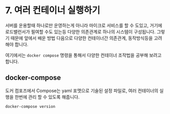 # 7. 여러 컨테이너 실행하기

서버를 운용할때 하나로만 운영하는게 아니라 마이크로 서비스를 할 수 도있고, 거기에 로드밸런서가 필여할 수도 있는등 다양한 의존관계로 하나의 시스템이 구성됩니다. 그렇기 때문에 앞에서 배운 방법 다음으로 다양한 컨테이너간 의존관계, 동작방식등을 고려해야 합니다.

여기에서는 `docker compose` 명령을 통해서 다양한 컨테이너 조작법을 공부해 보려고 합니다.

## docker-compose

도커 컴포즈에서 Compose는 yaml 포맷으로 기술된 설정 파일로, 여러 컨테이너의 실행을 한번에 관리 할 수 있도록 해줍니다.

```text
docker-compose version
```

